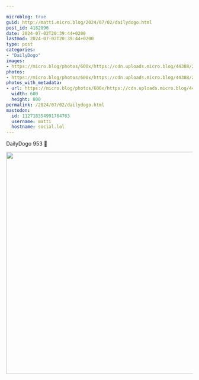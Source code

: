 ```yaml
---

microblog: true
guid: http://matti.micro.blog/2024/07/02/dailydogo.html
post_id: 4182096
date: 2024-07-02T20:39:44+0200
lastmod: 2024-07-02T20:39:44+0200
type: post
categories:
- "DailyDogo"
images:
- https://micro.blog/photos/600x/https://cdn.uploads.micro.blog/44388/2024/ee97fa8faa2642baa19868f5e9418b41.jpg
photos:
- https://micro.blog/photos/600x/https://cdn.uploads.micro.blog/44388/2024/ee97fa8faa2642baa19868f5e9418b41.jpg
photos_with_metadata:
- url: https://micro.blog/photos/600x/https://cdn.uploads.micro.blog/44388/2024/ee97fa8faa2642baa19868f5e9418b41.jpg
  width: 600
  height: 800
permalink: /2024/07/02/dailydogo.html
mastodon:
  id: 112718354991764763
  username: matti
  hostname: social.lol
---
```

DailyDogo 953 🐶

<img src="/media/uploads/2024/ee97fa8faa2642baa19868f5e9418b41.jpg" width="600" alt="" />
